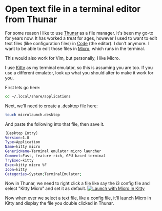 # Open text file in a terminal editor from Thunar
For some reason I like to use [Thunar](https://docs.xfce.org/xfce/thunar/start) as a file manager. It's been my go-to for years now. It has worked a treat for ages, however I used to want to edit text files (like configuration files) in [Code](https://code.visualstudio.com/) (the editor). I don't anymore. I want to be able to edit those files in [Micro](https://micro-editor.github.io/), which runs in the terminal.

This would also work for Vim, but personally, I like Micro.

I use [Kitty](https://sw.kovidgoyal.net/kitty/) as my terminal emulator, so this is assuming you are too. If you use a different emulator, look up what you should alter to make it work for you.

First lets go here:
```bash
cd ~/.local/share/applications
```

Next, we'll need to create a .desktop file here:
```bash
touch microlaunch.desktop
```

And paste the following into that file, then save it.
```bash showLineNumbers
[Desktop Entry]
Version=1.0
Type=Application
Name=kitty micro
GenericName=Terminal emulator micro launcher
Comment=Fast, feature-rich, GPU based terminal
TryExec=kitty
Exec=kitty micro %F
Icon=kitty
Categories=System;TerminalEmulator;
```

Now in Thunar, we need to right click a file like say the i3 config file and select "Kitty Micro" and set it as default.
[![Launch with Micro in Kitty](/img/setmicro_thumb.png)](/img/setmicro.png)

Now when ever we select a text file, like a config file, it'll launch Micro in Kitty and display the file you double clicked in Thunar.
